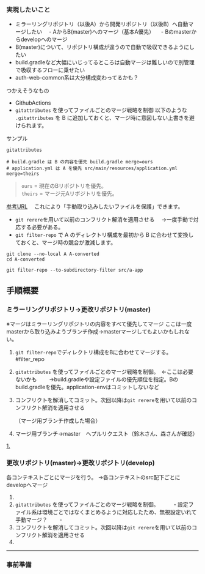 
### 実現したいこと
- ミラーリングリポジトリ（以後A）から開発リポジトリ（以後B）へ自動マージしたい
　- AからB(master)へのマージ（基本A優先）
　- Bのmasterからdevelopへのマージ
- B(master)について、リポジトリ構成が違うので自動で吸収できるようにしたい
- build.gradleなど大幅にいじってるところは自動マージは難しいので別管理で吸収するフローに乗せたい
- auth-web-common系は大分構成変わってるかも？

つかえそうなもの
- GithubActions
- `gitattributes` を使ってファイルごとのマージ戦略を制御
以下のような `.gitattributes` を B に追加しておくと、マージ時に意図しない上書きを避けられます。



サンプル
```
gitattributes

# build.gradle は B の内容を優先 build.gradle merge=ours  
# application.yml は A を優先 src/main/resources/application.yml merge=theirs
```


> `ours` = 現在のBリポジトリを優先。  
> `theirs` = マージ元Aリポジトリを優先。

[参考URL](https://shogo82148.github.io/blog/2015/12/16/customize-git-merge/)　
これにより「手動取り込みしたいファイルを保護」できます。

- `git rerere`を用いて以前のコンフリクト解消を適用させる
　→一度手動で対応する必要がある。
- `git filter-repo` で A のディレクトリ構成を最初から B に合わせて変換しておくと、マージ時の競合が激減します。
```
git clone --no-local A A-converted
cd A-converted

git filter-repo --to-subdirectory-filter src/a-app
```

## 手順概要

### ミラーリングリポジトリ→更改リポジトリ(master)
※マージはミラーリングリポジトリの内容をすべて優先してマージ
ここは一度masterから取り込みようブランチ作成→masterマージしてもよいかもしれない。

1. `git filter-repo`でディレクトリ構成をBに合わせてマージする。
   #filter_repo
2. `gitattributes` を使ってファイルごとのマージ戦略を制御。　←ここは必要ないかも
　　→build.gradleや設定ファイルの優先順位を指定。Bのbuild.gradleを優先。application-envはコミットしないなど
3. コンフリクトを解消してコミット。次回以降は`git rerere`を用いて以前のコンフリクト解消を適用させる
   
   （マージ用ブランチ作成した場合）
4. マージ用ブランチ→master　へプルリクエスト（鈴木さん、森さんが確認）

[1.](https://qiita.com/shimamura_io/items/5f0dd5346dd22edc06ad)
### 更改リポジトリ(master)→更改リポジトリ(develop)
各コンテキストごとにマージを行う。
→各コンテキストのsrc配下ごとにdevelopへマージ

1. 
2. `gitattributes` を使ってファイルごとのマージ戦略を制御。　
　　- 設定ファイル系は環境ごとではなくまとめるように対応したため、無視設定いれて手動マージ？
　　- 
3. コンフリクトを解消してコミット。次回以降は`git rerere`を用いて以前のコンフリクト解消を適用させる
4. 
---
### 事前準備
